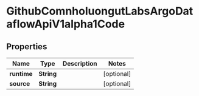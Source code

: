

# GithubComnholuongutLabsArgoDataflowApiV1alpha1Code


## Properties

Name | Type | Description | Notes
------------ | ------------- | ------------- | -------------
**runtime** | **String** |  |  [optional]
**source** | **String** |  |  [optional]



